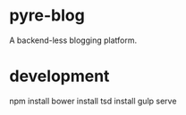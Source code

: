 # pyre-blog
A backend-less blogging platform.

# development
npm install
bower install
tsd install
gulp serve

